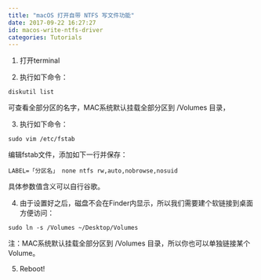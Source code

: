 ```yaml
---
title: "macOS 打开自带 NTFS 写文件功能"
date: 2017-09-22 16:27:27
id: macos-write-ntfs-driver
categories: Tutorials
---
```


1. 打开terminal

2. 执行如下命令：

```
diskutil list
```

可查看全部分区的名字，MAC系统默认挂载全部分区到 /Volumes 目录，

3. 执行如下命令：

```
sudo vim /etc/fstab
```

编辑fstab文件，添加如下一行并保存：

```
LABEL=「分区名」 none ntfs rw,auto,nobrowse,nosuid
```

具体参数值含义可以自行谷歌。

4. 由于设置好之后，磁盘不会在Finder内显示，所以我们需要建个软链接到桌面方便访问：

```
sudo ln -s /Volumes ~/Desktop/Volumes
```

注：MAC系统默认挂载全部分区到 /Volumes 目录，所以你也可以单独链接某个Volume。

5. Reboot!
